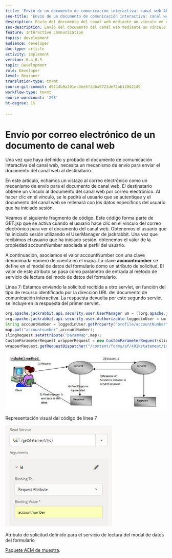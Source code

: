 ```yaml
---
title: 'Envío de un documento de comunicación interactiva: canal web AEM Forms'
seo-title: 'Envío de un documento de comunicación interactiva: canal web AEM Forms'
description: Envío del documento del canal web mediante un vínculo en el correo electrónico
seo-description: Envío del documento del canal web mediante un vínculo en el correo electrónico
feature: Interactive Communication
topics: development
audience: developer
doc-type: article
activity: implement
version: 6.4,6.5
topic: Development
role: Developer
level: Beginner
translation-type: tm+mt
source-git-commit: d9714b9a291ec3ee5f3dba9723de72bb120d2149
workflow-type: tm+mt
source-wordcount: '298'
ht-degree: 1%

---
```



# Envío por correo electrónico de un documento de canal web

Una vez que haya definido y probado el documento de comunicación interactiva del canal web, necesita un mecanismo de envío para enviar el documento del canal web al destinatario.

En este artículo, echamos un vistazo al correo electrónico como un mecanismo de envío para el documento de canal web. El destinatario obtiene un vínculo al documento del canal web por correo electrónico. Al hacer clic en el vínculo, se le pedirá al usuario que se autentique y el documento del canal web se rellenará con los datos específicos del usuario que ha iniciado sesión.

Veamos el siguiente fragmento de código. Este código forma parte de GET.jsp que se activa cuando el usuario hace clic en el vínculo del correo electrónico para ver el documento del canal web. Obtenemos el usuario que ha iniciado sesión utilizando el UserManager de jackrabbit. Una vez que recibimos el usuario que ha iniciado sesión, obtenemos el valor de la propiedad accountNumber asociada al perfil del usuario.

A continuación, asociamos el valor accountNumber con una clave denominada número de cuenta en el mapa. La clave **accountnumber** se define en el modal de datos del formulario como un atributo de solicitud. El valor de este atributo se pasa como parámetro de entrada al método de servicio de lectura del modo de datos del formulario.

Línea 7: Estamos enviando la solicitud recibida a otro servlet, en función del tipo de recurso identificado por la dirección URL del documento de comunicación interactiva. La respuesta devuelta por este segundo servlet se incluye en la respuesta del primer servlet.

```java
org.apache.jackrabbit.api.security.user.UserManager um = ((org.apache.jackrabbit.api.JackrabbitSession) session).getUserManager();
org.apache.jackrabbit.api.security.user.Authorizable loggedinUser = um.getAuthorizable(session.getUserID());
String accountNumber = loggedinUser.getProperty("profile/accountNumber")[0].getString();
map.put("accountnumber",accountNumber);
slingRequest.setAttribute("paramMap",map);
CustomParameterRequest wrapperRequest = new CustomParameterRequest(slingRequest,"GET");
wrapperRequest.getRequestDispatcher("/content/forms/af/401kstatement/irastatement/channels/web.html").include(wrapperRequest, response);
```

![includemethod](assets/includemethod.jpg)

Representación visual del código de línea 7

![requestparameter](assets/requestparameter.png)

Atributo de solicitud definido para el servicio de lectura del modal de datos del formulario


[Paquete AEM de muestra](assets/webchanneldelivery.zip).
